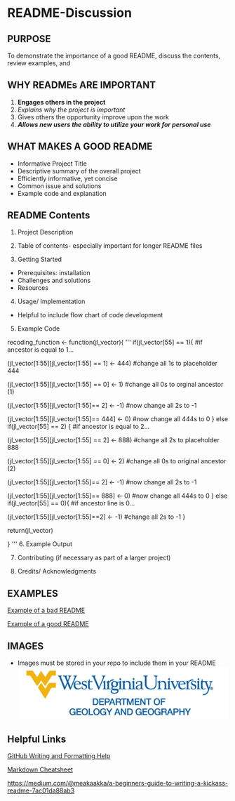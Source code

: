 # README-Discussion

## PURPOSE
To demonstrate the importance of a good README, discuss the contents, review examples, and 

## WHY READMEs ARE IMPORTANT
1. **Engages others in the project**
2. *Explains why the project is important*
3. Gives others the opportunity improve upon the work
4. **_Allows new users the ability to utilize your work for personal use_**

## WHAT MAKES A GOOD README
- Informative Project Title
- Descriptive summary of the overall project
- Efficiently informative, yet concise
- Common issue and solutions
- Example code and explanation 

## README Contents
1. Project Description

2. Table of contents- especially important for longer README files 

3. Getting Started 
- Prerequisites: installation
- Challenges and solutions
- Resources

4. Usage/ Implementation
  - Helpful to include flow chart of code development
   
5. Example Code

recoding_function <- function(jl_vector){
'''
if(jl_vector[55] == 1){ #if ancestor is equal to 1...

(jl_vector[1:55][jl_vector[1:55] == 1] <- 444) #change all 1s to placeholder 444

(jl_vector[1:55][jl_vector[1:55] == 0] <- 1) #change all 0s to orginal ancestor (1)

(jl_vector[1:55][jl_vector[1:55]== 2] <- -1) #now change all 2s to -1

(jl_vector[1:55][jl_vector[1:55]== 444] <- 0) #now change all 444s to 0
} else if(jl_vector[55] == 2) { #if ancestor is equal to 2...

(jl_vector[1:55][jl_vector[1:55] == 2] <- 888) #change all 2s to placeholder 888

(jl_vector[1:55][jl_vector[1:55] == 0] <- 2) #change all 0s to original ancestor (2)

(jl_vector[1:55][jl_vector[1:55]== 2] <- -1) #now change all 2s to -1

(jl_vector[1:55][jl_vector[1:55]== 888] <- 0) #now change all 444s to 0
} else if(jl_vector[55] == 0){ #if ancestor line is 0...

(jl_vector[1:55][jl_vector[1:55]==2] <- -1) #change all 2s to -1
}

return(jl_vector)

}
'''
6. Example Output 

7. Contributing (if necessary as part of a larger project)

8. Credits/ Acknowledgments 

## EXAMPLES
[Example of a bad README](https://github.com/sinwar/flaskr)

[Example of a good README](https://github.com/sindresorhus/pageres)

## IMAGES
- Images must be stored in your repo to include them in your README
![alt text](https://github.com/caseybn/README-Discussion/blob/master/G%26G.jpg)

## Helpful Links
[GitHub Writing and Formatting Help](https://help.github.com/articles/basic-writing-and-formatting-syntax/)

[Markdown Cheatsheet](https://github.com/adam-p/markdown-here/wiki/Markdown-Cheatsheet)

https://medium.com/@meakaakka/a-beginners-guide-to-writing-a-kickass-readme-7ac01da88ab3

